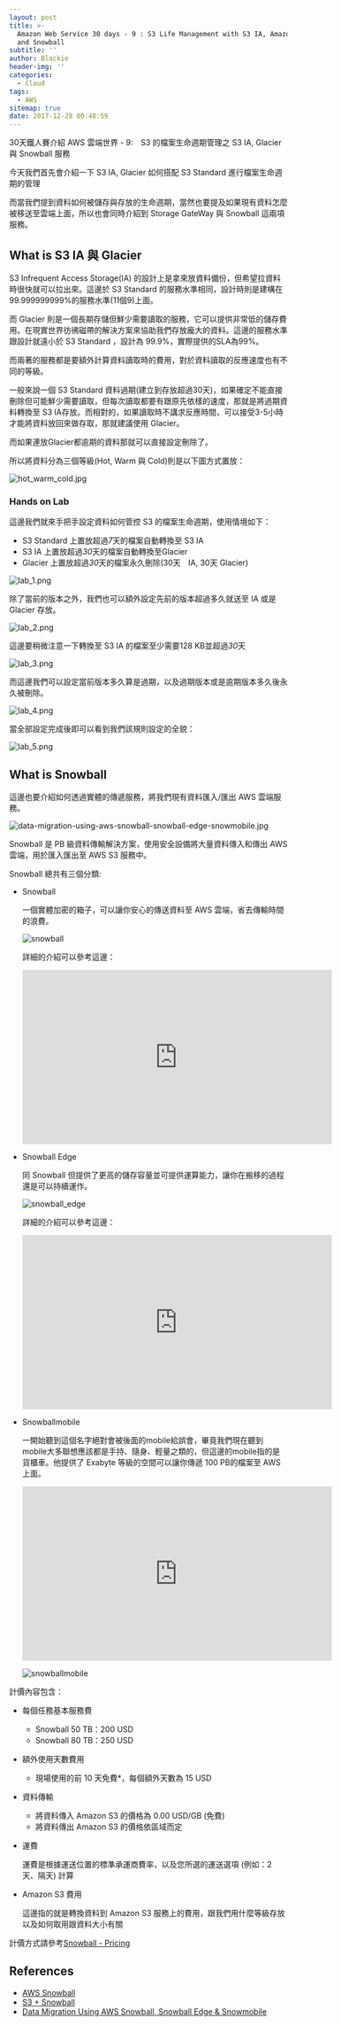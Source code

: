 ```yaml
---
layout: post
title: >-
  Amazon Web Service 30 days - 9 : S3 Life Management with S3 IA, Amazon Glacier
  and Snowball
subtitle: ''
author: Blackie
header-img: ''
categories:
  - Cloud
tags:
  - AWS
sitemap: true
date: 2017-12-28 00:48:59
---
```


30天鐵人賽介紹 AWS 雲端世界 - 9:　S3 的檔案生命週期管理之 S3 IA, Glacier 與 Snowball 服務

<!-- More -->

今天我們首先會介紹一下 S3 IA, Glacier 如何搭配 S3 Standard 進行檔案生命週期的管理

而當我們提到資料如何被儲存與存放的生命週期，當然也要提及如果現有資料怎麼被移送至雲端上面，所以也會同時介紹到 Storage GateWay 與 Snowball 這兩項服務。

## What is S3 IA 與 Glacier ##

S3 Infrequent Access Storage(IA) 的設計上是拿來放資料備份，但希望拉資料時很快就可以拉出來。這邊於 S3 Standard 的服務水準相同，設計時則是建構在99.999999999%的服務水準(11個9)上面。

而 Glacier 則是一個長期存儲但鮮少需要讀取的服務，它可以提供非常低的儲存費用。在現實世界彷彿磁帶的解決方案來協助我們存放龐大的資料。這邊的服務水準跟設計就遠小於 S3 Standard ，設計為 99.9%，實際提供的SLA為99%。

而兩著的服務都是要額外計算資料讀取時的費用，對於資料讀取的反應速度也有不同的等級。

一般來說一個 S3 Standard 資料過期(建立到存放超過30天)，如果確定不能直接刪除但可能鮮少需要讀取，但每次讀取都要有跟原先依樣的速度，那就是將過期資料轉換至 S3 IA存放。而相對的，如果讀取時不講求反應時間，可以接受3-5小時才能將資料放回來做存取，那就建議使用 Glacier。

而如果連放Glacier都逾期的資料那就可以直接設定刪除了。

所以將資料分為三個等級(Hot, Warm 與 Cold)則是以下圖方式置放：

![hot_warm_cold.jpg](hot_warm_cold.jpg)

### Hands on Lab ###

這邊我們就來手把手設定資料如何管控 S3 的檔案生命週期，使用情境如下：

- S3 Standard 上置放超過*7*天的檔案自動轉換至 S3 IA
- S3 IA 上置放超過*30*天的檔案自動轉換至Glacier
- Glacier 上置放超過*30*天的檔案永久刪除(30天　IA, 30天 Glacier)

![lab_1.png](lab_1.png)

除了當前的版本之外，我們也可以額外設定先前的版本超過多久就送至 IA 或是 Glacier 存放。

![lab_2.png](lab_2.png)

這邊要稍微注意一下轉換至 S3 IA 的檔案至少需要128 KB並超過*30*天

![lab_3.png](lab_3.png)

而這邊我們可以設定當前版本多久算是過期，以及過期版本或是逾期版本多久後永久被刪除。

![lab_4.png](lab_4.png)

當全部設定完成後即可以看到我們該規則設定的全貌：

![lab_5.png](lab_5.png)

## What is Snowball ##

這邊也要介紹如何透過實體的傳遞服務，將我們現有資料匯入/匯出 AWS 雲端服務。

![data-migration-using-aws-snowball-snowball-edge-snowmobile.jpg](data-migration-using-aws-snowball-snowball-edge-snowmobile.jpg)

Snowball 是 PB 級資料傳輸解決方案，使用安全設備將大量資料傳入和傳出 AWS 雲端，用於匯入匯出至 AWS S3 服務中。

Snowball 總共有三個分類:

- Snowball

  一個實體加密的箱子，可以讓你安心的傳送資料至 AWS 雲端，省去傳輸時間的浪費。

  ![snowball](snowball.jpg)

  詳細的介紹可以參考這邊：

  <iframe width='560' height='315' src='https://www.youtube.com/embed/yl25W7LZAMU' frameborder='0' allowfullscreen></iframe>

- Snowball Edge

  同 Snowball 但提供了更高的儲存容量並可提供運算能力，讓你在搬移的過程還是可以持續運作。

  ![snowball_edge](snowball_edge.jpg)

  詳細的介紹可以參考這邊：

  <iframe width='560' height='315' src='https://www.youtube.com/embed/g0GvriwXoe0' frameborder='0' allowfullscreen></iframe>

- Snowballmobile

  一開始聽到這個名字絕對會被後面的mobile給誤會，畢竟我們現在聽到mobile大多聯想應該都是手持、隨身、輕量之類的，但這邊的mobile指的是貨櫃車。他提供了 Exabyte 等級的空間可以讓你傳遞 100 PB的檔案至 AWS 上面。

  <iframe width='560' height='315' src='https://www.youtube.com/embed/8vQmTZTq7nw' frameborder='0' allowfullscreen></iframe>

  ![snowballmobile](snowballmobile.jpg)

計價內容包含：

- 每個任務基本服務費

  - Snowball 50 TB：200 USD
  - Snowball 80 TB：250 USD

- 額外使用天數費用

  - 現場使用的前 10 天免費*，每個額外天數為 15 USD

- 資料傳輸

  - 將資料傳入 Amazon S3 的價格為 0.00 USD/GB (免費)
  - 將資料傳出 Amazon S3 的價格依區域而定

- 運費

  運費是根據運送位置的標準承運商費率，以及您所選的運送選項 (例如：2 天、隔天) 計算

- Amazon S3 費用

  這邊指的就是轉換資料到 Amazon S3 服務上的費用，跟我們用什麼等級存放以及如何取用跟資料大小有關

計價方式請參考[Snowball - Pricing](https://aws.amazon.com/snowball/pricing/)

## References ##

- [AWS Snowball](https://aws.amazon.com/tw/snowball/)
- [S3 + Snowball](https://www.slideshare.net/AmazonWebServices/s3-snowball)
- [Data Migration Using AWS Snowball, Snowball Edge & Snowmobile](https://www.slideshare.net/AmazonWebServices/data-migration-using-aws-snowball-snowball-edge-snowmobile)